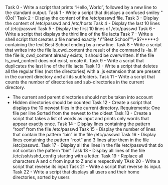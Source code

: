 Task 0 - Write a script that prints “Hello, World”, followed by a new line to the standard output.
Task 1 - Write a script that displays a confused smiley "(Ôo)'
Task 2 - Display the content of the /etc/passwd file.
Task 3 - Display the content of /etc/passwd and /etc/hosts
Task 4 - Display the last 10 lines of /etc/passwd
Task 5 - Display the first 10 lines of /etc/passwd
Task 6 - Write a script that displays the third line of the file iacta
Task 7 - Write a shell script that creates a file named exactly \*\\'"Best School"\'\\*$\?\*\*\*\*\*:) containing the text Best School ending by a new line.
Task 8 - Write a script that writes into the file ls_cwd_content the result of the command ls -la. If the file ls_cwd_content already exists, it should be overwritten. If the file ls_cwd_content does not exist, create it.
Task 9 - Write a script that duplicates the last line of the file iacta
Task 10 - Write a script that deletes all the regular files (not the directories) with a .js extension that are present in the current directory and all its subfolders.
Task 11 - Write a script that counts the number of directories and sub-directories in the current directory.
- The current and parent directories should not be taken into account
- Hidden directories should be counted
Task 12 - Create a script that displays the 10 newest files in the current directory.
Requirements:
One file per line
Sorted from the newest to the oldest
Task 13 - Create a script that takes a list of words as input and prints only words that appear exactly once.
Task 14 - Display lines containing the pattern “root” from the file /etc/passwd
Task 15 - Display the number of lines that contain the pattern “bin” in the file /etc/passwd
Task 16 - Display lines containing the pattern “root” and 3 lines after them in the file /etc/passwd.
Task 17 - Display all the lines in the file /etc/passwd that do not contain the pattern “bin”
Task 18 - Display all lines of the file /etc/ssh/sshd_config starting with a letter.
Task 19 - Replace all characters A and c from input to Z and e respectively
TAsk 20 - Write a script that reverse its input
Task 21 - Write a script that reverse its input.
Task 22 - Write a script that displays all users and their home directories, sorted by users
